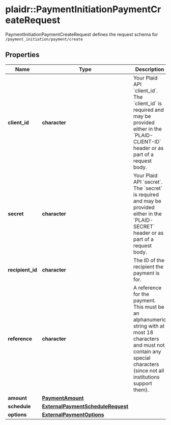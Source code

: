 # plaidr::PaymentInitiationPaymentCreateRequest

PaymentInitiationPaymentCreateRequest defines the request schema for `/payment_initiation/payment/create`

## Properties
Name | Type | Description | Notes
------------ | ------------- | ------------- | -------------
**client_id** | **character** | Your Plaid API &#x60;client_id&#x60;. The &#x60;client_id&#x60; is required and may be provided either in the &#x60;PLAID-CLIENT-ID&#x60; header or as part of a request body. | [optional] 
**secret** | **character** | Your Plaid API &#x60;secret&#x60;. The &#x60;secret&#x60; is required and may be provided either in the &#x60;PLAID-SECRET&#x60; header or as part of a request body. | [optional] 
**recipient_id** | **character** | The ID of the recipient the payment is for. | 
**reference** | **character** | A reference for the payment. This must be an alphanumeric string with at most 18 characters and must not contain any special characters (since not all institutions support them). | 
**amount** | [**PaymentAmount**](PaymentAmount.md) |  | 
**schedule** | [**ExternalPaymentScheduleRequest**](ExternalPaymentScheduleRequest.md) |  | [optional] 
**options** | [**ExternalPaymentOptions**](ExternalPaymentOptions.md) |  | [optional] 


